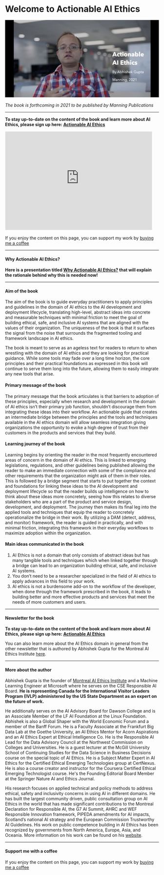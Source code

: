 Welcome to Actionable AI Ethics
===============================

![Cover image](cover.png)

*The book is forthcoming in 2021 to be published by Manning Publications*

***

**To stay up-to-date on the content of the book and learn more about AI Ethics, please sign up here: [Actionable AI Ethics](https://actionableaiethics.substack.com/)**

<iframe src="https://actionableaiethics.substack.com/embed" width="480" height="320" style="border:1px solid #EEE; background:white;" frameborder="0" scrolling="no"></iframe>

If you enjoy the content on this page, you can support my work by [buying me a coffee](https://buymeacoffee.com/abhishekgupta)

<script type="text/javascript" src="https://cdnjs.buymeacoffee.com/1.0.0/button.prod.min.js" data-name="bmc-button" data-slug="abhishekgupta" data-color="#FF5F5F" data-emoji=""  data-font="Cookie" data-text="Buy me a coffee" data-outline-color="#000000" data-font-color="#ffffff" data-coffee-color="#FFDD00" ></script>

***

#### Why Actionable AI Ethics?

**Here is a presentation titled [Why Actionable AI Ethics?](https://atg-abhishek.github.io/presentations/why-actionable-ai-ethics.html) that will explain the rationale behind why this is needed now!**

***

#### Aim of the book

The aim of the book is to guide everyday practitioners to apply principles and guidelines in the domain of AI ethics to the AI development and deployment lifecycle, translating high-level, abstract ideas into concrete and measurable techniques with minimal friction to meet the goal of building ethical, safe, and inclusive AI systems that are aligned with the values of their organization. The uniqueness of the book is that it surfaces the signal from the noise that surrounds the fragmented tooling and framework landscape in AI ethics. 

The book is meant to serve as an ageless text for readers to return to when wrestling with the domain of AI ethics and they are looking for practical guidance. While some tools may fade over a long time horizon, the core principles and their practical foundations as expressed in this book will continue to serve them long into the future, allowing them to easily integrate any new tools that arise. 

#### Primary message of the book

The primary message that the book articulates is that barriers to adoption of these principles, especially when research and development in the domain of AI ethics isn’t their primary job function, shouldn’t discourage them from integrating these ideas into their workflow. An actionable guide that creates an intermediate bridge between the principles and the tools and techniques available in the AI ethics domain will allow seamless integration giving organizations the opportunity to evoke a high degree of trust from their customers in the products and services that they build. 

#### Learning journey of the book

Learning begins by orienting the reader in the most frequently encountered areas of concern in the domain of AI ethics. This is linked to emerging legislations, regulations, and other guidelines being published allowing the reader to make an immediate connection with some of the compliance and other requirements that the organization might ask of them in their roles. This is followed by a bridge segment that starts to put together the context and foundations for linking these ideas to the AI development and deployment lifecycle so that the reader builds up intelligence on how to think about these ideas more concretely, seeing how this relates to diverse stakeholders who are a part of the product and service design, development, and deployment. The journey then makes its final leg into the applied tools and techniques that equip the reader to concretely operationalize the bridge in their work. By utilizing a DAM (detect, address, and monitor) framework, the reader is guided in practically, and with minimal friction, integrating this framework in their everyday workflows to maximize adoption within the organization. 

#### Main ideas communicated in the book

1. AI Ethics is not a domain that only consists of abstract ideas but has many tangible tools and techniques which when linked together through a bridge can lead to an organization building ethical, safe, and inclusive AI systems.
2. You don’t need to be a researcher specialized in the field of AI ethics to apply advances in this field to your work. 
3. AI ethics is not a burdensome add-on to the workflow of the developer, when done through the framework prescribed in the book, it leads to building better and more effective products and services that meet the needs of more customers and users. 

***

#### Newsletter for the book

**To stay up-to-date on the content of the book and learn more about AI Ethics, please sign up here: [Actionable AI Ethics](https://actionableaiethics.substack.com/)**

You can also learn more about the AI Ethics domain in general from the other newsletter that is authored by Abhishek Gupta for the Montreal AI Ethics Institute [here](https://aiethics.substack.com).

***

#### More about the author

Abhishek Gupta is the founder of [Montreal AI Ethics Institute](https://montrealethics.ai) and a Machine Learning Engineer at Microsoft where he serves on the CSE Responsible AI Board. **He is representing Canada for the International Visitor Leaders Program (IVLP) administered by the US State Department as an expert on the future of work.**

He additionally serves on the AI Advisory Board for Dawson College and is an Associate Member of the LF AI Foundation at the Linux Foundation. Abhishek is also a Global Shaper with the World Economic Forum and a member of the Banff Forum. He is a Faculty Associate at the Frankfurt Big Data Lab at the Goethe University, an AI Ethics Mentor for Acorn Aspirations and an AI Ethics Expert at Ethical Intelligence Co. He is the Responsible AI Lead for the Data Advisory Council at the Northwest Commission on Colleges and Universities. He is a guest lecturer at the McGill University School of Continuing Studies for the Data Science in Business Decisions course on the special topic of AI Ethics. He is a Subject Matter Expert in AI Ethics for the Certified Ethical Emerging Technologies group at CertNexus. He is also a course creator and instructor for the Coursera Certified Ethical Emerging Technologist course. He's the Founding Editorial Board Member at the Springer Nature AI and Ethics Journal. 

His research focuses on applied technical and policy methods to address ethical, safety and inclusivity concerns in using AI in different domains. He has built the largest community driven, public consultation group on AI Ethics in the world that has made significant contributions to the Montreal Declaration for Responsible AI, the G7 AI Summit, AHRC and WEF Responsible Innovation framework, PIPEDA amendments for AI impacts, Scotland’s national AI strategy and the European Commission Trustworthy AI Guidelines. His work on public competence building in AI Ethics has been recognized by governments from North America, Europe, Asia, and Oceania. More information on his work can be found on his [website](https://atg-abhishek.github.io). 


*** 

#### Support me with a coffee

If you enjoy the content on this page, you can support my work by [buying me a coffee](https://buymeacoffee.com/abhishekgupta)

<script type="text/javascript" src="https://cdnjs.buymeacoffee.com/1.0.0/button.prod.min.js" data-name="bmc-button" data-slug="abhishekgupta" data-color="#FF5F5F" data-emoji=""  data-font="Cookie" data-text="Buy me a coffee" data-outline-color="#000000" data-font-color="#ffffff" data-coffee-color="#FFDD00" ></script>